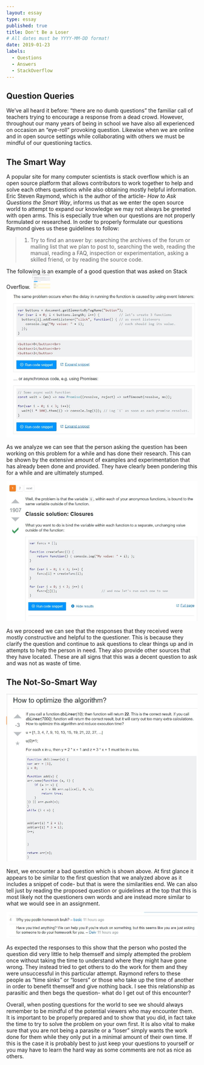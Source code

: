 ```yaml
---
layout: essay
type: essay
published: true
title: Don't Be a Loser
# All dates must be YYYY-MM-DD format!
date: 2019-01-23
labels:
  - Questions
  - Answers
  - StackOverflow
---
```


## Question Queries
We’ve all heard it before: “there are no dumb questions” the familiar call of teachers trying to encourage a response from a dead crowd. However, throughout our many years of being in school we have also all experienced on occasion an “eye-roll” provoking question. Likewise when we are online and in open source settings while collaborating with others we must be mindful of our questioning tactics. 

## The Smart Way
A popular site for many computer scientists is stack overflow which is an open source platform that allows contributors to work together to help and solve each others questions while also obtaining mostly helpful information. Eric Steven Raymond, which is the author of the article- *How to Ask Questions the Smart Way*, informs us that as we enter the open source world to attempt to expand our knowledge we may not always be greeted with open arms. This is especially true when our questions are not properly formulated or researched. In order to properly formulate our questions Raymond gives us these guidelines to follow:
> 1. Try to find an answer by: searching the archives of the forum or mailing list that we plan to post to, searching the web, reading the manual, reading a FAQ, inspection or experimentation, asking a skilled friend, or by reading the source code.

The following is an example of a good question that was asked on Stack Overflow.
<img class="good question" src="../images/stackoverflow-good.JPG" width="50">
<img class="good question 2" src="../images/stackoverflow-good2.JPG">

As we analyze we can see that the person asking the question has been working on this problem for a while and has done their research. This can be shown by the extensive amount of examples and experimentation that has already been done and provided. They have clearly been pondering this for a while and are ultimately stumped. 

<img class="good answers" src="../images/stackoverflow-good-solution.JPG">

As we proceed we can see that the responses that they received were mostly constructive and helpful to the questioner. This is because they clarify the question and continue to ask questions to clear things up and in attempts to help the person in need. They also provide other sources that they have located. These are all signs that this was a decent question to ask and was not as waste of time.

## The Not-So-Smart Way
<img class="bad question" src="../images/stackoverflow-bad.JPG">

Next, we encounter a bad question which is shown above. At first glance it appears to be similar to the first question that we analyzed above as it includes a snippet of code- but that is were the similarities end. We can also tell just by reading the proposed question or guidelines at the top that this is most likely not the questioners own words and are instead more similar to what we would see in an assignment. 

<img class="bad question answers" src="../images/stackoverflow-bad-solution.JPG"> 

As expected the responses to this show that the person who posted the question did very little to help themself and simply attempted the problem once without taking the time to understand where they might have gone wrong. They instead tried to get others to do the work for them and they were unsuccessful in this particular attempt. Raymond refers to these people as “time sinks” or “losers” or those who take up the time of another in order to benefit themself and give nothing back. I see this relationship as parasitic and then begs the question- what do I get out of this encounter? 


Overall, when posting questions for the world to see we should always remember to be mindful of the potential viewers who may encounter them. It is important to be properly prepared and to show that you did, in fact take the time to try to solve the problem on your own first. It is also vital to make sure that you are not being a parasite or a “loser” simply wants the work done for them while they only put in a minimal amount of their own time. If this is the case it is probably best to just keep your questions to yourself or you may have to learn the hard way as some comments are not as nice as others. 
